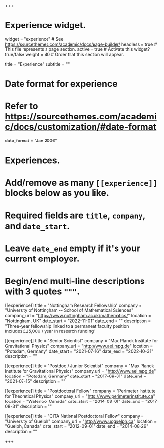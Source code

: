 +++
# Experience widget.
widget = "experience"  # See https://sourcethemes.com/academic/docs/page-builder/
headless = true  # This file represents a page section.
active = true  # Activate this widget? true/false
weight = 40  # Order that this section will appear.

title = "Experience"
subtitle = ""

# Date format for experience
#   Refer to https://sourcethemes.com/academic/docs/customization/#date-format
date_format = "Jan 2006"

# Experiences.
#   Add/remove as many `[[experience]]` blocks below as you like.
#   Required fields are `title`, `company`, and `date_start`.
#   Leave `date_end` empty if it's your current employer.
#   Begin/end multi-line descriptions with 3 quotes `"""`.
[[experience]]
  title = "Nottingham Research Fellowship"
  company = "University of Nottingham -- School of Mathematical Sciences"
  company_url = "https://www.nottingham.ac.uk/mathematics/"
  location = "Nottingham, UK"
  date_start = "2022-11-01"
  date_end = ""
  description = "Three-year fellowship linked to a permanent faculty position <br>Includes £25,000 / year in research funding"

[[experience]]
  title = "Senior Scientist"
  company = "Max Planck Institute for Gravitational Physics"
  company_url = "http://www.aei.mpg.de"
  location = "Potsdam, Germany"
  date_start = "2021-07-16"
  date_end = "2022-10-31"
  description = ""

[[experience]]
  title = "Postdoc / Junior Scientist"
  company = "Max Planck Institute for Gravitational Physics"
  company_url = "http://www.aei.mpg.de"
  location = "Potsdam, Germany"
  date_start = "2017-09-01"
  date_end = "2021-07-15"
  description = ""

[[experience]]
  title = "Postdoctoral Fellow"
  company = "Perimeter Institute for Theoretical Physics"
  company_url = "http://www.perimeterinstitute.ca"
  location = "Waterloo, Canada"
  date_start = "2014-09-01"
  date_end = "2017-08-31"
  description = ""

[[experience]]
  title = "CITA National Postdoctoral Fellow"
  company = "University of Guelph"
  company_url = "http://www.uoguelph.ca"
  location = "Guelph, Canada"
  date_start = "2012-09-01"
  date_end = "2014-08-29"
  description = ""

+++
